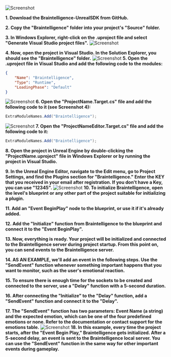 ![Screenshot](https://braintelligence.io/assets/img/Braintelligence-logo-comp-whtbkg.png "")

**1. Download the Braintelligence-UnrealSDK from GitHub.**

**2. Copy the "Braintelligence" folder into your project's "Source" folder.**

**3. In Windows Explorer, right-click on the .uproject file and select "Generate Visual Studio project files".**
![Screenshot](https://braintelligence.io/assets/sdkimages/02.jpg "")


**4. Now, open the project in Visual Studio. In the Solution Explorer, you should see the "Braintelligence" folder.**
![Screenshot](https://braintelligence.io/assets/sdkimages/01.jpg "")
**5. Open the .uproject file in Visual Studio and add the following code to the modules:**
```json
{
    "Name": "Braintelligence",
    "Type": "Runtime",
    "LoadingPhase": "Default"
}
```
![Screenshot](https://braintelligence.io/assets/sdkimages/03.jpg "")
**6. Open the "ProjectName.Target.cs" file and add the following code to it (see Screenshot 4):**
```csharp
ExtraModuleNames.Add("Braintelligence");
```
![Screenshot](https://braintelligence.io/assets/sdkimages/04.jpg "")
**7. Open the "ProjectNameEditor.Target.cs" file and add the following code to it:**
```csharp
ExtraModuleNames.Add("Braintelligence");
```

**8. Open the project in Unreal Engine by double-clicking the "ProjectName.uproject" file in Windows Explorer or by running the project in Visual Studio.**

**9. In the Unreal Engine Editor, navigate to the Edit menu, go to Project Settings, and find the Plugins section for "Braintelligence." Enter the KEY that you received in your email after registration. If you don't have a Key, you can use "12345".**
![Screenshot](https://braintelligence.io/assets/sdkimages/05.jpg "")
**10. To initialize Braintelligence, open the level's blueprint or any other part of the project suitable for initializing a plugin.**

**11. Add an "Event BeginPlay" node to the blueprint, or use it if it's already added.**

**12. Add the "Initialize" function from Braintelligence to the blueprint and connect it to the "Event BeginPlay".**

**13. Now, everything is ready. Your project will be initialized and connected to the Braintelligence server during project startup. From this point on, you can send events to the Braintelligence server.**

**14. AS AN EXAMPLE, we'll add an event in the following steps. Use the "SendEvent" function whenever something important happens that you want to monitor, such as the user's emotional reaction.**

**15. To ensure there is enough time for the sockets to be created and connected to the server, use a "Delay" function with a 5-second duration.**

**16. After connecting the "Initialize" to the "Delay" function, add a "SendEvent" function and connect it to the "Delay".**

**17. The "SendEvent" function has two parameters: Event Name (a string) and the expected emotion, which can be one of the four predefined emotions or none. Refer to the documentation or contact support for the emotions table.**
![Screenshot](https://braintelligence.io/assets/sdkimages/06.jpg "")
**18. In this example, every time the project starts, after the "Event Begin Play," Braintelligence gets initialized. After a 5-second delay, an event is sent to the Braintelligence local server. You can use the "SendEvent" function in the same way for other important events during gameplay.**
